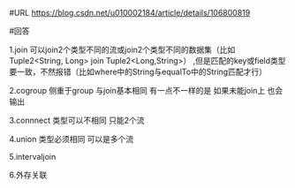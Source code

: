 
#URL
https://blog.csdn.net/u010002184/article/details/106800819

#回答

1.join 
可以join2个类型不同的流或join2个类型不同的数据集（比如Tuple2<String, Long> join Tuple2<Long,String>）
,但是匹配的key或field类型要一致，不然报错（比如where中的String与equalTo中的String匹配才行）

2.cogroup
侧重于group 
与join基本相同 有一点不一样的是 如果未能join上 也会输出

3.connnect
类型可以不相同 只能2个流

4.union
类型必须相同 可以是多个流

5.intervaljoin

6.外存关联